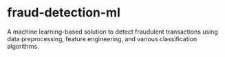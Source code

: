 # fraud-detection-ml
A machine learning-based solution to detect fraudulent transactions using data preprocessing, feature engineering, and various classification algorithms.
